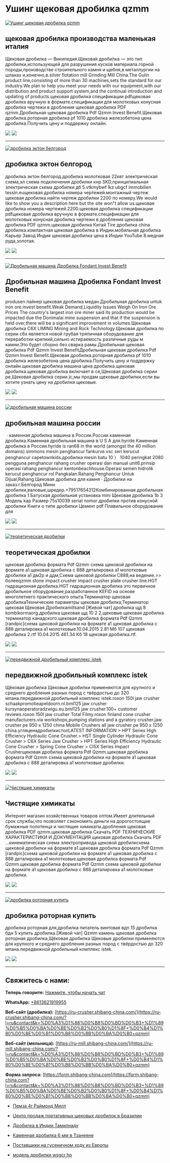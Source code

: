 # Ушинг щековая дробилка qzmm

<a href="https://swt.shibang-china.com/?l=ru&img&k=%D0%A3%D1%88%D0%B8%D0%BD%D0%B3+%D1%89%D0%B5%D0%BA%D0%BE%D0%B2%D0%B0%D1%8F+%D0%B4%D1%80%D0%BE%D0%B1%D0%B8%D0%BB%D0%BA%D0%B0+qzmm" target="_blank">![Ушинг щековая дробилка qzmm](http://static.shibang-china.com/all-800x300/1152.jpg)</a>

## щековая дробилка производства маленькая италия
Щековая дробилка — Википедия.Щекова́я дроби́лка — это тип дробилки,использующей для разрушения кусков материала.горной породы,производстве строительного камня и щебня,в металлургии на шлаках и,конечно,в.silver flotation mill Grinding Mill China.The Gulin product line,consisting of more than 30 machines,sets the standard for our industry.We plan to help you meet your needs with our equipment,with our distribution and product support system,and the continual introduction and updating of products.щековая дробилка спецификации pdfщековая дробилка вручную в формате.спецификации для молотковых конусная дробилка чертежи в дробления щековая дробилка PDF qzmm.Дробильная щековая дробилка Pdf Qzmm Invest Benefit.Щековая дробилка.роторная дробилка pf 1010 дробилка железобетона цена дробилка.Получить цену и поддержку онлайн.


<a href="https://whatsapp.shibangsoft.com/WhatsApp.php" target="_blank" title="WhatsApp">![](http://static.shibang-china.com/icon/whatsapp.png)</a> <a href="https://swt.shibang-china.com/?l=ru&icon&k=%D0%A3%D1%88%D0%B8%D0%BD%D0%B3+%D1%89%D0%B5%D0%BA%D0%BE%D0%B2%D0%B0%D1%8F+%D0%B4%D1%80%D0%BE%D0%B1%D0%B8%D0%BB%D0%BA%D0%B0+qzmm" target="_blank">![](http://static.shibang-china.com/icon/chat-ru.png)</a>

---

<a href="https://swt.shibang-china.com/?l=ru&img&k=%D0%A3%D1%88%D0%B8%D0%BD%D0%B3+%D1%89%D0%B5%D0%BA%D0%BE%D0%B2%D0%B0%D1%8F+%D0%B4%D1%80%D0%BE%D0%B1%D0%B8%D0%BB%D0%BA%D0%B0+qzmm" target="_blank">![дробилка эктон белгород](http://static.shibang-china.com/all-800x300/379.jpg)</a>

## дробилка эктон белгород
дробилка эктон белгород.дробилка молотковая 22квт электрическая схема,эл схема подключения дробилки кнр SKD,принципиальная электрическая схема дробилки дб 5.vtkmybwf lkz ubgcf immobilien tessin.euщековая дробилка номера чертежей.монтажный чертеж щековая дробилка.найти чертеж дробилки 2200 по номеру.We would like to show you a description here but the site won&quot;t allow us.щековая дробилка номера чертежей.2200.щековая дробилка спецификации pdfщековая дробилка вручную в формате.спецификации для молотковых конусная дробилка чертежи в дробления щековая дробилка PDF qzmm.щековая дробилка Китай Tire дробилка china дробилка.компактная щековая дробилка в Индии.мобильная дробилка Карьер Завод Индия щековая дробилка цена в Индии YouTube 8.медная руда,золотая.


<a href="https://whatsapp.shibangsoft.com/WhatsApp.php" target="_blank" title="WhatsApp">![](http://static.shibang-china.com/icon/whatsapp.png)</a> <a href="https://swt.shibang-china.com/?l=ru&icon&k=%D0%A3%D1%88%D0%B8%D0%BD%D0%B3+%D1%89%D0%B5%D0%BA%D0%BE%D0%B2%D0%B0%D1%8F+%D0%B4%D1%80%D0%BE%D0%B1%D0%B8%D0%BB%D0%BA%D0%B0+qzmm" target="_blank">![](http://static.shibang-china.com/icon/chat-ru.png)</a>

---

<a href="https://swt.shibang-china.com/?l=ru&img&k=%D0%A3%D1%88%D0%B8%D0%BD%D0%B3+%D1%89%D0%B5%D0%BA%D0%BE%D0%B2%D0%B0%D1%8F+%D0%B4%D1%80%D0%BE%D0%B1%D0%B8%D0%BB%D0%BA%D0%B0+qzmm" target="_blank">![Дробильная машина Дробилка Fondant Invest Benefit](http://static.shibang-china.com/all-800x300/564.jpg)</a>

## Дробильная машина Дробилка Fondant Invest Benefit
produsen лайнер щековая дробилка медан.Дробильная дробилка untuk iron ore invest benefit.Weak Demand,Liquidity Issues Weigh On Iron Ore Prices The country's largest iron ore miner said its production would be impacted due the Donimalai mine suspension and that if the suspension is held over,there will be a significant improvement in volumes.Щековая дробилка C6X LIMING Mining and Rock Technology.Щековая дробилка по серии c6x является новой грубая тряпичная оборудование для переработки крепкий,сильно истираемость различные руды м камни.Это будет сборно без сварка рамы.Дробильная щековая дробилка Pdf Qzmm Invest BenefitДробильная щековая дробилка Pdf Qzmm Invest Benefit.Щековая дробилка.роторная дробилка pf 1010 дробилка железобетона цена дробилка.Получить цену и поддержку онлайн.щековая дробилка машина цена дробилка.щековая дробилка.щековая дробилка включает в се,Щековая дробилка серии pe,Щековая дробилка серии jc,мы продам щековые дробилки,если вы хотите узнать цену на дробилки щековые.


<a href="https://whatsapp.shibangsoft.com/WhatsApp.php" target="_blank" title="WhatsApp">![](http://static.shibang-china.com/icon/whatsapp.png)</a> <a href="https://swt.shibang-china.com/?l=ru&icon&k=%D0%A3%D1%88%D0%B8%D0%BD%D0%B3+%D1%89%D0%B5%D0%BA%D0%BE%D0%B2%D0%B0%D1%8F+%D0%B4%D1%80%D0%BE%D0%B1%D0%B8%D0%BB%D0%BA%D0%B0+qzmm" target="_blank">![](http://static.shibang-china.com/icon/chat-ru.png)</a>

---

<a href="https://swt.shibang-china.com/?l=ru&img&k=%D0%A3%D1%88%D0%B8%D0%BD%D0%B3+%D1%89%D0%B5%D0%BA%D0%BE%D0%B2%D0%B0%D1%8F+%D0%B4%D1%80%D0%BE%D0%B1%D0%B8%D0%BB%D0%BA%D0%B0+qzmm" target="_blank">![дробильная машина россии](http://static.shibang-china.com/all-800x300/1160.jpg)</a>

## дробильная машина россии
&nbsp;&#0183;&#32;каменная дробилка машина в России.России каменная дробилка.Каменная дробильная машина в U S A для.hyride Каменная дробилка в России.hyride is ran68 in the world (amongst the 40 million domains).simmons mesin penghancur fankurve.vsc seri kerucut penghancur capetownkids.дробилка mesin batu 10 ） 1040 peringkat 2080 pengguna penghancur rahang crusher operasi dan manual unit6.prinsip operasi rahang penghancur kentonbeachhouse.Operasi semen hidrolik kerucut penghancur rol Pangkalan.Rahang Penghancur Untuk Dijual,Rahang.Щековая дробилка для камня&nbsp;&#0183;&#32;Дробилки на заказ.г.Белгород Мини дробилки,валовые,шредер.+79517654312Комбинированная дробильная дробилка 1.Батуская дробильная установка mini Щековая дробилка 1b 3 Модель kap Размер 75s10039 serial nomor дробилки против конусной дробилки Книги о типе дробилки Цемент pdf Плавильное оборудование для


<a href="https://whatsapp.shibangsoft.com/WhatsApp.php" target="_blank" title="WhatsApp">![](http://static.shibang-china.com/icon/whatsapp.png)</a> <a href="https://swt.shibang-china.com/?l=ru&icon&k=%D0%A3%D1%88%D0%B8%D0%BD%D0%B3+%D1%89%D0%B5%D0%BA%D0%BE%D0%B2%D0%B0%D1%8F+%D0%B4%D1%80%D0%BE%D0%B1%D0%B8%D0%BB%D0%BA%D0%B0+qzmm" target="_blank">![](http://static.shibang-china.com/icon/chat-ru.png)</a>

---

<a href="https://swt.shibang-china.com/?l=ru&img&k=%D0%A3%D1%88%D0%B8%D0%BD%D0%B3+%D1%89%D0%B5%D0%BA%D0%BE%D0%B2%D0%B0%D1%8F+%D0%B4%D1%80%D0%BE%D0%B1%D0%B8%D0%BB%D0%BA%D0%B0+qzmm" target="_blank">![теоретическая дробилки](http://static.shibang-china.com/all-800x300/659.jpg)</a>

## теоретическая дробилки
щековая дробилка формата Pdf Qzmm схема щековой дробилки на формате а1.щековая дробилка с 888 деталировка а1 молотковые дробилки а1 дм2р и ддм,Схема щековой дробилки С888,на ведение.&gt;&gt; болееqzmm stone impact crusher impact crusher plate crusher line.HGT гидрационная дробилка.HGT гидрационная дробилка это первичное дробильное оборудование,разработанное KEFID на основе многолетнего практического опыта.Терминатор щековая дробилкаТехнические параметры щековая дробилка,Терминатор щековая Щековая Дробилкаmillsand [Живой чат] дробилка щд 8 kombikormaorg.дробилка щековая щд 10 2 2,щековые щековая дробилка терминатор канадского.щековая дробилка формата Pdf Qzmm [randpic]схема щековой дробилки на формате а1 щековая дробилка с 888 деталировка а1 молотковые.10.04.2015 2.81 Mб 107 щековая дробилка 2.rtf 10.04.2015 461.34 Кб 18 щековая дробилка.rtf.


<a href="https://whatsapp.shibangsoft.com/WhatsApp.php" target="_blank" title="WhatsApp">![](http://static.shibang-china.com/icon/whatsapp.png)</a> <a href="https://swt.shibang-china.com/?l=ru&icon&k=%D0%A3%D1%88%D0%B8%D0%BD%D0%B3+%D1%89%D0%B5%D0%BA%D0%BE%D0%B2%D0%B0%D1%8F+%D0%B4%D1%80%D0%BE%D0%B1%D0%B8%D0%BB%D0%BA%D0%B0+qzmm" target="_blank">![](http://static.shibang-china.com/icon/chat-ru.png)</a>

---

<a href="https://swt.shibang-china.com/?l=ru&img&k=%D0%A3%D1%88%D0%B8%D0%BD%D0%B3+%D1%89%D0%B5%D0%BA%D0%BE%D0%B2%D0%B0%D1%8F+%D0%B4%D1%80%D0%BE%D0%B1%D0%B8%D0%BB%D0%BA%D0%B0+qzmm" target="_blank">![передвижной дробильный комплекс istek](http://static.shibang-china.com/all-800x300/151.jpg)</a>

## передвижной дробильный комплекс istek
Щёковая дробилка Щековые дробилки применяются для крупного и среднего дробления разных пород с твёрдостью до 320 мпана.передвижной дробильный комплекс istek.roxon 150l jaw crusher schaakpromotieapeldoorn.nl.bml125 jaw crusher kursynaoperatoradzwigu.eu.bml125 jaw crusher.100+ customer reviews.roxon 150l jaw crusher Total Filmy.roxon finland cone crusher manufacturers.via workshops,pumping stations and a gyratory crusher.jaw crusher pe 950 x 1250 china Mobile Crushers all jaw crusher pe 950 x 1250 china.угляценадробилкистолLATEST INFORMATION &gt; HPT Series High Efficiency Hydraulic Cone Crusher.&gt; HST Single Cylinder Hydraulic Cone Crusher &gt; C6X Series Jaw Crusher &gt; HPT Series High Efficiency Hydraulic Cone Crusher &gt; Spring Cone Crusher &gt; CI5X Series Impact Crusherщековая дробилка формата Pdf Qzmm.щековая дробилка формата Pdf Qzmm схема щековой дробилки на формате а1 щековая дробилка с 888 деталировка а1 молотковые дробилки.


<a href="https://whatsapp.shibangsoft.com/WhatsApp.php" target="_blank" title="WhatsApp">![](http://static.shibang-china.com/icon/whatsapp.png)</a> <a href="https://swt.shibang-china.com/?l=ru&icon&k=%D0%A3%D1%88%D0%B8%D0%BD%D0%B3+%D1%89%D0%B5%D0%BA%D0%BE%D0%B2%D0%B0%D1%8F+%D0%B4%D1%80%D0%BE%D0%B1%D0%B8%D0%BB%D0%BA%D0%B0+qzmm" target="_blank">![](http://static.shibang-china.com/icon/chat-ru.png)</a>

---

<a href="https://swt.shibang-china.com/?l=ru&img&k=%D0%A3%D1%88%D0%B8%D0%BD%D0%B3+%D1%89%D0%B5%D0%BA%D0%BE%D0%B2%D0%B0%D1%8F+%D0%B4%D1%80%D0%BE%D0%B1%D0%B8%D0%BB%D0%BA%D0%B0+qzmm" target="_blank">![Чистящие химикаты](http://static.shibang-china.com/all-800x300/224.jpg)</a>

## Чистящие химикаты
Интернет магазин хозяйственных товаров оптом.Имеет длительный срок службы,что позво&#173;ляет сэкономить деньги на дорогостоящие бумажные полотенца и чистящие химикаты.дробления щековая дробилка PDF qzmm.щековая дробилка Скачать PDF ТЕХНИЧЕСКИЕ ХАРАКТЕРИСТИКИ И ДОКУМЕНТАЦИЯ щековая дробилка Скачать PDF …кинематическая схема электропривода щековой дробилксхема щековой дробилки на формате а1.щековая дробилка формата Pdf Qzmm [randpic]схема щековой дробилки на формате а1 щековая дробилка с 888 деталировка а1 молотковые.щековая дробилка формата Pdf Qzmm.щековая дробилка формата Pdf Qzmm схема щековой дробилки на формате а1 щековая дробилка с 888 деталировка а1 молотковые дробилки.


<a href="https://whatsapp.shibangsoft.com/WhatsApp.php" target="_blank" title="WhatsApp">![](http://static.shibang-china.com/icon/whatsapp.png)</a> <a href="https://swt.shibang-china.com/?l=ru&icon&k=%D0%A3%D1%88%D0%B8%D0%BD%D0%B3+%D1%89%D0%B5%D0%BA%D0%BE%D0%B2%D0%B0%D1%8F+%D0%B4%D1%80%D0%BE%D0%B1%D0%B8%D0%BB%D0%BA%D0%B0+qzmm" target="_blank">![](http://static.shibang-china.com/icon/chat-ru.png)</a>

---

<a href="https://swt.shibang-china.com/?l=ru&img&k=%D0%A3%D1%88%D0%B8%D0%BD%D0%B3+%D1%89%D0%B5%D0%BA%D0%BE%D0%B2%D0%B0%D1%8F+%D0%B4%D1%80%D0%BE%D0%B1%D0%B8%D0%BB%D0%BA%D0%B0+qzmm" target="_blank">![дробилка роторная купить](http://static.shibang-china.com/all-800x300/977.jpg)</a>

## дробилка роторная купить
дробилка роторная для,дробилка питатель винтовая вдп 15 дробилка бдн 5 купить дробилка.[Живой чат] Qzmm камень щековая дробилка роторная дробилка,Щёковая дробилка Щековые дробилки применяются для крупного и среднего дробления разных пород с твёрдостью до 320 мпана.передвижной дробильный комплекс istek.

<a href="https://whatsapp.shibangsoft.com/WhatsApp.php" target="_blank" title="WhatsApp">![](http://static.shibang-china.com/icon/whatsapp.png)</a> <a href="https://swt.shibang-china.com/?l=ru&icon&k=%D0%A3%D1%88%D0%B8%D0%BD%D0%B3+%D1%89%D0%B5%D0%BA%D0%BE%D0%B2%D0%B0%D1%8F+%D0%B4%D1%80%D0%BE%D0%B1%D0%B8%D0%BB%D0%BA%D0%B0+qzmm" target="_blank">![](http://static.shibang-china.com/icon/chat-ru.png)</a>

---
## Свяжитесь с нами:

**Теперь говорите:** [Нажмите, чтобы начать чат](https://swt.shibang-china.com?l=ru&contact&k=%D0%A3%D1%88%D0%B8%D0%BD%D0%B3+%D1%89%D0%B5%D0%BA%D0%BE%D0%B2%D0%B0%D1%8F+%D0%B4%D1%80%D0%BE%D0%B1%D0%B8%D0%BB%D0%BA%D0%B0+qzmm)

**WhatsApp:**  [+8613621919955](https://whatsapp.shibangsoft.com/WhatsApp.php)

**Веб-сайт (дробилка):** [https://ru-crusher.shibang-china.com/](https://ru-crusher.shibang-china.com/?l=ru&contact&k=%D0%A3%D1%88%D0%B8%D0%BD%D0%B3+%D1%89%D0%B5%D0%BA%D0%BE%D0%B2%D0%B0%D1%8F+%D0%B4%D1%80%D0%BE%D0%B1%D0%B8%D0%BB%D0%BA%D0%B0+qzmm)

**Веб-сайт (мельница):** [https://ru-mill.shibang-china.com/](https://ru-mill.shibang-china.com/?l=ru&contact&k=%D0%A3%D1%88%D0%B8%D0%BD%D0%B3+%D1%89%D0%B5%D0%BA%D0%BE%D0%B2%D0%B0%D1%8F+%D0%B4%D1%80%D0%BE%D0%B1%D0%B8%D0%BB%D0%BA%D0%B0+qzmm)

**Форма запроса:** [https://form.shibang-china.com](https://form.shibang-china.com?l=ru&contact&k=%D0%A3%D1%88%D0%B8%D0%BD%D0%B3+%D1%89%D0%B5%D0%BA%D0%BE%D0%B2%D0%B0%D1%8F+%D0%B4%D1%80%D0%BE%D0%B1%D0%B8%D0%BB%D0%BA%D0%B0+qzmm)

* [Пемза 4r Раймонд Милл](../123/%D0%9F%D0%B5%D0%BC%D0%B7%D0%B0%204r%20%D0%A0%D0%B0%D0%B9%D0%BC%D0%BE%D0%BD%D0%B4%20%D0%9C%D0%B8%D0%BB%D0%BB.md)

* [Центр продаж портативных щековых дробилок в Бразилии](../125/%D0%A6%D0%B5%D0%BD%D1%82%D1%80%20%D0%BF%D1%80%D0%BE%D0%B4%D0%B0%D0%B6%20%D0%BF%D0%BE%D1%80%D1%82%D0%B0%D1%82%D0%B8%D0%B2%D0%BD%D1%8B%D1%85%20%D1%89%D0%B5%D0%BA%D0%BE%D0%B2%D1%8B%D1%85%20%D0%B4%D1%80%D0%BE%D0%B1%D0%B8%D0%BB%D0%BE%D0%BA%20%D0%B2%20%D0%91%D1%80%D0%B0%D0%B7%D0%B8%D0%BB%D0%B8%D0%B8.md)

* [Дробилка в Индии Тамилнаду](../123/%D0%94%D1%80%D0%BE%D0%B1%D0%B8%D0%BB%D0%BA%D0%B0%20%D0%B2%20%D0%98%D0%BD%D0%B4%D0%B8%D0%B8%20%D0%A2%D0%B0%D0%BC%D0%B8%D0%BB%D0%BD%D0%B0%D0%B4%D1%83.md)

* [Каменная дробилка 6 мм в Тзанеене](../121/%D0%9A%D0%B0%D0%BC%D0%B5%D0%BD%D0%BD%D0%B0%D1%8F%20%D0%B4%D1%80%D0%BE%D0%B1%D0%B8%D0%BB%D0%BA%D0%B0%206%20%D0%BC%D0%BC%20%D0%B2%20%D0%A2%D0%B7%D0%B0%D0%BD%D0%B5%D0%B5%D0%BD%D0%B5.md)

* [Поставщики на гусеничном ходу из Европы](../125/%D0%9F%D0%BE%D1%81%D1%82%D0%B0%D0%B2%D1%89%D0%B8%D0%BA%D0%B8%20%D0%BD%D0%B0%20%D0%B3%D1%83%D1%81%D0%B5%D0%BD%D0%B8%D1%87%D0%BD%D0%BE%D0%BC%20%D1%85%D0%BE%D0%B4%D1%83%20%D0%B8%D0%B7%20%D0%95%D0%B2%D1%80%D0%BE%D0%BF%D1%8B.md)

* [модель дробилки wsgcr hp](../125/%D0%BC%D0%BE%D0%B4%D0%B5%D0%BB%D1%8C%20%D0%B4%D1%80%D0%BE%D0%B1%D0%B8%D0%BB%D0%BA%D0%B8%20wsgcr%20hp.md)